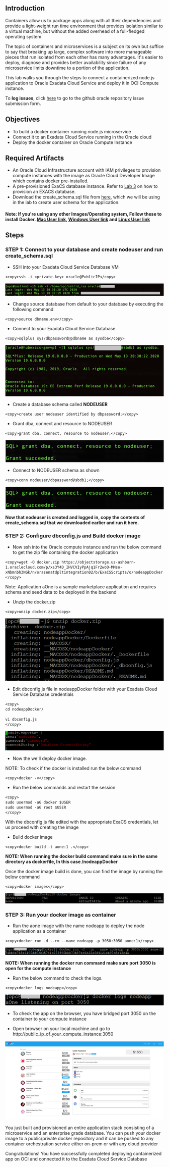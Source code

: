 ## Introduction

Containers allow us to package apps along with all their dependencies and provide a light-weight run time environment that provides isolation similar to a virtual machine, but without the added overhead of a full-fledged operating system.

The topic of containers and microservices is a subject on its own but suffice to say that breaking up large, complex software into more manageable pieces that run isolated from each other has many advantages. It's easier to deploy, diagnose and provides better availability since failure of any microservice limits downtime to a portion of the application.

This lab walks you through the steps to connect a containerized node.js application to Oracle Exadata Cloud Service and deploy it in OCI Compute instance.



To **log issues**, click [here](https://github.com/oracle/learning-library/issues/new) to go to the github oracle repository issue submission form.

## Objectives

- To build a docker container running node.js microservice
- Connect it to an Exadata Cloud Service running in the Oracle cloud
- Deploy the docker container on Oracle Compute Instance

## Required Artifacts

-   An Oracle Cloud Infrastructure account with IAM privileges to provision compute instances with the image as Oracle Cloud Developer Image which contains docker pre-installed.
- A pre-provisioned ExaCS database instance. Refer to [Lab 3](?lab=lab-3-provision-databases-on-exadata-cloud) on how to provision an EXACS database.
- Download the create_schema.sql file from  [here](https://objectstorage.us-ashburn-1.oraclecloud.com/p/ujyJptO8HTA9iz1owwsPB0Q9wC21mJsB2dd6VCoOW_E/n/orasenatdpltintegration02/b/ExaCSScripts/o/create_schema.sql), which we will be using in the lab to create user schema for the application.
#### Note: If you're using any other Images/Operating system, Follow these to install Docker. [Mac User link](https://docs.docker.com/docker-for-mac/install/), [Windows User link](https://docs.docker.com/docker-for-windows/install/) and [Linux User link](https://docs.docker.com/engine/install/)

## Steps

### **STEP 1: Connect to your database and create nodeuser and run create_schema.sql**


- SSH into your Exadata Cloud Service Database VM

```
<copy>ssh -i <private-key> oracle@PublicIP</copy>
```

![](./images/dockerApp/ssh_into_exadata.png " ") 

- Change source database from default to your database by executing the following command

```
<copy>source dbname.env</copy>
```

- Connect to your Exadata Cloud Service Database

```
<copy>sqlplus sys/dbpassword@pdbname as sysdba</copy>
```

![](./images/dockerApp/sqlplus_to_db.png " ") 

- Create a database schema called **NODEUSER**

```
<copy>create user nodeuser identified by dbpassword;</copy>
```

- Grant dba, connect and resource to NODEUSER

```
<copy>grant dba, connect, resource to nodeuser;</copy>
```

![](./images/dockerApp/grant_permission_nodeuser.png " ")

- Connect to NODEUSER schema as shown

```
<copy>conn nodeuser/dbpassword@sbdb1;</copy>
```
 
![](./images/dockerApp/grant_permission_nodeuser.png " ") 

**Now that nodeuser is created and logged in, copy the contents of create_schema.sql that we downloaded earlier and run it here.**

### **STEP 2: Configure dbconfig.js and Build docker image**

- Now ssh into the Oracle compute instance and run the below command to get the zip file containing the docker application

```
<copy>wget -O docker.zip https://objectstorage.us-ashburn-1.oraclecloud.com/p/xs3Y4D_IHVCVIyPpAjq1Fr2woO-MMso-xNbmnbh3NGk/n/orasenatdpltintegration02/b/ExaCSScripts/o/nodeappDocker.zip </copy>
```

Note: Application aOne is a sample marketplace application and requires schema and seed data to be deployed in the backend


- Unzip the docker.zip

```
<copy>unzip docker.zip</copy>
```

![](./images/dockerApp/unzip.png " ") 

- Edit dbconfig.js file in nodeappDocker folder with your Exadata Cloud Service Database credentials

```
<copy>
cd nodeappDocker/

vi dbconfig.js
</copy>
```


![](./images/dockerApp/dbconfig.png " ") 

- Now the we'll deploy docker image.

NOTE: To check if the docker is installed run the below command

```
<copy>docker -v</copy>
```

- Run the below commands and restart the session

```
<copy>
sudo usermod -aG docker $USER
sudo usermod -aG root $USER
</copy>
```

With the dbconfig.js file edited with the appropriate ExaCS credentials, let us proceed with creating the image

- Build docker image 
```
<copy>docker build -t aone:1 .</copy>
```
**NOTE: When running the docker build command make sure in the same directory as dockerfile, In this case /nodeappDocker**

Once the docker image build is done, you can find the image by running the below command
```
<copy>docker images</copy>
```
 
![](./images/dockerApp/docker_images.png " ") 

### **STEP 3: Run your docker image as container**

- Run the aone image with the name nodeapp to deploy the node application as a container

```
<copy>docker run -d --rm --name nodeapp -p 3050:3050 aone:1</copy>
```

![](./images/dockerApp/docker_run.png " ") 

**NOTE: When running the docker run command make sure port 3050 is open for the compute instance**

- Run the below command to check the logs. 

```
<copy>docker logs nodeapp</copy>
```
 
![](./images/dockerApp/docker_logs.png " ")

- To check the app on the browser, you have bridged port 3050 on the container to your compute instance

- Open browser on your local machine and go to http://public_ip_of_your_compute_instance:3050

![](./images/dockerApp/nodeapp.png)

You just built and provisioned an entire application stack consisting of a microservice and an enterprise grade database. You can push your docker image to a public/private docker repository and it can be pushed to any container orchestration service either on-prem or with any cloud provider

Congratulations! You have successfully completed deploying containerized app on OCI and connected it to the Exadata Cloud Service Database
